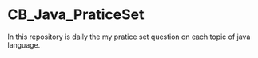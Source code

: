 # CB_Java_PraticeSet
 In this repository is daily the my pratice set question on each topic of java language.
